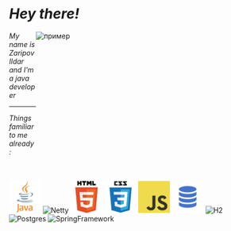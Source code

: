 **_Hey there!_**
=
<img src = "https://i0.wp.com/www.budgetsaresexy.com/images/keep-working-animated-gif.gif?resize=1400%2C9999"
width = "450" height = "300" alt = "пример" align = "right" />
_My name is Zaripov Ildar and I'm a java developer_


<hr>

_Things familiar to me already:_

<img src = "https://raw.githubusercontent.com/github/explore/5b3600551e122a3277c2c5368af2ad5725ffa9a1/topics/java/java.png"
width = "64" height = "64" alt = "Java">
<img src = "https://avatars.githubusercontent.com/u/473791?s=280&v=4"
width = "64" height = "64" alt = "Netty">
<img src = "https://raw.githubusercontent.com/github/explore/80688e429a7d4ef2fca1e82350fe8e3517d3494d/topics/html/html.png"
width = "64" height = "64" alt = "HTML">
<img src = "https://raw.githubusercontent.com/github/explore/80688e429a7d4ef2fca1e82350fe8e3517d3494d/topics/css/css.png"
width = "64" height = "64" alt = "CSS">
<img src = "https://raw.githubusercontent.com/github/explore/80688e429a7d4ef2fca1e82350fe8e3517d3494d/topics/javascript/javascript.png"
width = "64" height = "64" alt = "JS">
<img src = "https://raw.githubusercontent.com/github/explore/80688e429a7d4ef2fca1e82350fe8e3517d3494d/topics/sql/sql.png"
width = "64" height = "64" alt = "SQL">
<img src = "https://www.h2database.com/html/images/h2-logo-2.png"
width = "64" height = "64" alt = "H2">
<img src = "https://www.postgresql.org/media/img/about/press/elephant.png"
width = "64" height = "64" alt = "Postgres">
<img src = "https://upload.wikimedia.org/wikipedia/commons/4/44/Spring_Framework_Logo_2018.svg"
width = "128" height = "128" alt = "SpringFramework">


